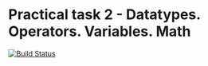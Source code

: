 # Practical task 2 - Datatypes. Operators. Variables. Math

[![Build Status](https://travis-ci.com/itmo-java-basics-2020/task-2-datatypes-and-operators-EgSergeenko.svg?branch=Task2)](https://travis-ci.com/itmo-java-basics-2020/task-2-datatypes-and-operators-EgSergeenko)
